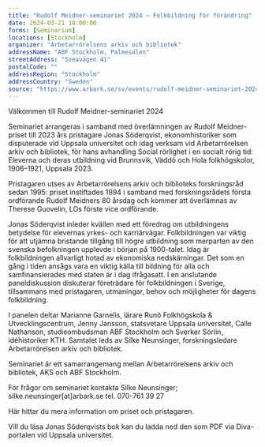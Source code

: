 ```yaml
---
title: "Rudolf Meidner-seminariet 2024 – Folkbildning för förändring"
date: 2024-03-21 18:00:00
forms: [Seminarium]
locations: [Stockholm]
organizer: "Arbetarrörelsens arkiv och bibliotek"
addressName: "ABF Stockholm, Palmesalen"
streetAddress: "Sveavägen 41"
postalCode: ""
addressRegion: "Stockholm"
addressCountry: "Sweden"
source: "https://www.arbark.se/sv/events/rudolf-meidner-seminariet-2024-folkbildning-for-forandring/"
---
```

Välkommen till Rudolf Meidner-seminariet 2024

Seminariet arrangeras i samband med överlämningen av Rudolf Meidner-priset till 2023 års pristagare Jonas Söderqvist, ekonomhistoriker som disputerade vid Uppsala universitet och idag verksam vid Arbetarrörelsen arkiv och bibliotek, för hans avhandling Social rörlighet i en socialt rörig tid: Eleverna och deras utbildning vid Brunnsvik, Väddö och Hola folkhögskolor, 1906–1921, Uppsala 2023.

Pristagaren utses av Arbetarrörelsens arkiv och biblioteks forskningsråd sedan 1995: priset instiftades 1994 i samband med forskningsrådets första ordförande Rudolf Meidners 80 årsdag och kommer att överlämnas av Therese Guovelin, LOs förste vice ordförande.

Jonas Söderqvist inleder kvällen med ett föredrag om utbildningens betydelse för elevernas yrkes- och karriärvägar. Folkbildningen var viktig för att utjämna bristande tillgång till högre utbildning som merparten av den svenska befolkningen upplevde i början på 1900-talet. Idag är folkbildningen allvarligt hotad av ekonomiska nedskärningar. Det som en gång i tiden ansågs vara en viktig källa till bildning för alla och samfinansierades med staten är i dag ifrågasatt.
I en anslutande paneldiskussion diskuterar företrädare för folkbildningen i Sverige, tillsammans med pristagaren, utmaningar, behov och möjligheter för dagens folkbildning.

I panelen deltar Marianne Garnelis, lärare Runö Folkhögskola & Utvecklingscentrum, Jenny Jansson, statsvetare Uppsala universitet, Calle Nathanson, studieombudsman ABF Stockholm och Sverker Sörlin, idéhistoriker KTH. Samtalet leds av Silke Neunsinger, forskningsledare Arbetarrörelsen arkiv och bibliotek.

Seminariet är ett samarrangemang mellan Arbetarrörelsens arkiv och bibliotek, AKS och ABF Stockholm.

För frågor om seminariet kontakta Silke Neunsinger; silke.neunsinger[at]arbark.se tel. 070-761 39 27

Här hittar du mera information om priset och pristagaren.

Vill du läsa Jonas Söderqvists bok kan du ladda ned den som PDF via Diva-portalen vid Uppsala universitet.